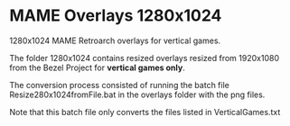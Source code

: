 # MAME Overlays 1280x1024
1280x1024 MAME Retroarch overlays for vertical games.

The folder 1280x1024 contains resized overlays resized from 1920x1080 from the Bezel Project for **vertical games only**.

The conversion process consisted of running the batch file Resize280x1024fromFile.bat in the overlays folder with the png files.

Note that this batch file only converts the files listed in VerticalGames.txt
